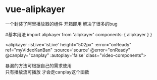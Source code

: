 # vue-alipkayer
一个封装了阿里播放器的组件 开箱即用 解决了很多的bug


#基本用法
import alipkayer from 'alipkayer'
  components: {
    alipkayer
  }
}

  <alipkayer  :isLive='isLive' height="502px" :error="onReady" ref="myVideoKanBan" :source='source' @error="onReady"  @canplay="canplay"
                     :autoplay='false' class="video-components"></alipkayer>
   

   暴漏的方法可根据自己的需求使用  
   只有播放流可播放  才会走canplay这个函数
   
